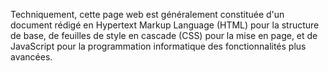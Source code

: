 
Techniquement, cette  page web est généralement constituée d'un document rédigé en Hypertext Markup Language (HTML) pour la structure de base,  de feuilles de style en cascade (CSS) pour la mise en page, et de JavaScript pour la programmation informatique des fonctionnalités plus avancées.